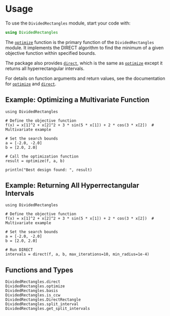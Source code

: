 # Usage  
 
To use the `DividedRectangles` module, start your code with:

```julia
using DividedRectangles
```

The [`optimize`](@ref) function is the primary function of the `DividedRectangles` module. It implements the DIRECT algorithm to find the minimum of a given objective function within specified bounds. 

The package also provides [`direct`](@ref), which is the same as [`optimize`](@ref) except it returns all hyperrectangular intervals.

For details on function arguments and return values, see the documentation for [`optimize`](@ref) and [`direct`](@ref).

## Example: Optimizing a Multivariate Function

```@example
using DividedRectangles

# Define the objective function
f(x) = x[1]^2 + x[2]^2 + 3 * sin(5 * x[1]) + 2 * cos(3 * x[2])  # Multivariate example

# Set the search bounds
a = [-2.0, -2.0]
b = [2.0, 2.0]

# Call the optimization function
result = optimize(f, a, b)

println("Best design found: ", result)

```
## Example: Returning All Hyperrectangular Intervals
```@example
using DividedRectangles

# Define the objective function
f(x) = x[1]^2 + x[2]^2 + 3 * sin(5 * x[1]) + 2 * cos(3 * x[2])  # Multivariate example

# Set the search bounds
a = [-2.0, -2.0]
b = [2.0, 2.0]

# Run DIRECT
intervals = direct(f, a, b, max_iterations=10, min_radius=1e-4)

```

## Functions and Types

```@docs
DividedRectangles.direct
DividedRectangles.optimize
DividedRectangles.basis
DividedRectangles.is_ccw
DividedRectangles.DirectRectangle
DividedRectangles.split_interval
DividedRectangles.get_split_intervals
```
